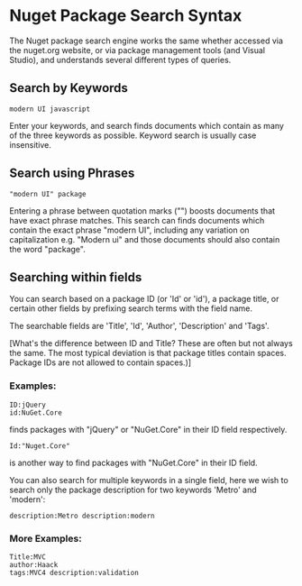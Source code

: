 # Nuget Package Search Syntax

The Nuget package search engine works the same whether accessed via the nuget.org website, or via package management tools (and Visual Studio), and understands several different types of queries.

## Search by Keywords

    modern UI javascript

Enter your keywords, and search finds documents which contain as many of the three keywords as possible. Keyword search is usually case insensitive.

## Search using Phrases

    "modern UI" package

Entering a phrase between quotation marks ("") boosts documents that have exact phrase matches. This search can finds documents which contain the exact phrase "modern UI", including any variation on capitalization e.g. "Modern ui" and those documents should also contain the word "package".

## Searching within fields

You can search based on a package ID (or 'Id' or 'id'), a package title, or certain other fields by prefixing search terms with the field name.

The searchable fields are 'Title', 'Id', 'Author', 'Description' and 'Tags'.

[What's the difference between ID and Title? These are often but not always the same. The most typical deviation is that package titles contain spaces. Package IDs are not allowed to contain spaces.)]

### Examples:

    ID:jQuery
    id:NuGet.Core

finds packages with "jQuery" or "NuGet.Core" in their ID field respectively.

    Id:"Nuget.Core"

is another way to find packages with "NuGet.Core" in their ID field.

You can also search for multiple keywords in a single field, here we wish to search only the package description for two keywords 'Metro' and 'modern':

    description:Metro description:modern

### More Examples:

    Title:MVC
    author:Haack
    tags:MVC4 description:validation
